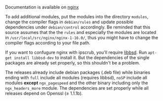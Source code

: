 
Documentation is available on [nginx](http://nginx.org)

To add additional modules, put the modules into the directory `modules`, change the compiler flags in `debian/rules` and update possible dependencies under `debian/control` accordingly.
Be reminded that this source assumes that the the `rules` and especially the modules are located in `/usr/local/src/nginx/nginx-1-16.0/`, 
thus you might have to change the compiler flags according to your file path.

If you want to confugure nginx with ipscrub, you'll require [libbsd](https://libbsd.freedesktop.org/wiki/). Run `apt-get install libbsd-dev` to install it.
But the dependencies of the single packages are already set properly, so this shouldn't be a problem.

The releases already include debian packages (.deb file) while binaries ending with `full` include all modules (requires libbsd), `noSP` include all modules **except** `ngx_pagespeed` and the other binary including only the `ngx_headers_more` module. The dependencies are set properly while all releases depend on Openssl (≥ 1.1.1b).
